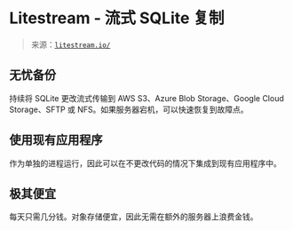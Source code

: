 <!--yml

类别：未分类

date: 2024-05-27 14:27:21

-->

# Litestream - 流式 SQLite 复制

> 来源：[`litestream.io/`](https://litestream.io/)

## 无忧备份

持续将 SQLite 更改流式传输到 AWS S3、Azure Blob Storage、Google Cloud Storage、SFTP 或 NFS。如果服务器宕机，可以快速恢复到故障点。

## 使用现有应用程序

作为单独的进程运行，因此可以在不更改代码的情况下集成到现有应用程序中。

## 极其便宜

每天只需几分钱。对象存储便宜，因此无需在额外的服务器上浪费金钱。
